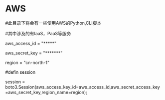 # AWS

#此目录下将会有一些使用AWS的Python,CLI脚本

#其中涉及的有IaaS，PaaS等服务

aws_access_id = "*****"

aws_secret_key = "*******"

region = "cn-north-1"

#defin session

session = boto3.Session(aws_access_key_id=aws_access_id,aws_secret_access_key=aws_secret_key,region_name=region);
